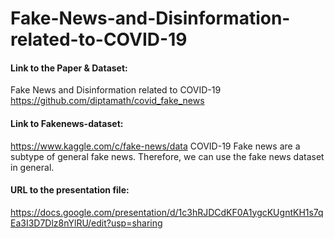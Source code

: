 # Fake-News-and-Disinformation-related-to-COVID-19

#### Link to the Paper & Dataset:
Fake News and Disinformation related to COVID-19
https://github.com/diptamath/covid_fake_news

#### Link to Fakenews-dataset:
https://www.kaggle.com/c/fake-news/data
COVID-19 Fake news are a subtype of general fake news. Therefore, we can use the fake news dataset in general.


#### URL to the presentation file:
https://docs.google.com/presentation/d/1c3hRJDCdKF0A1ygcKUgntKH1s7qEa3I3D7Dlz8nYlRU/edit?usp=sharing
